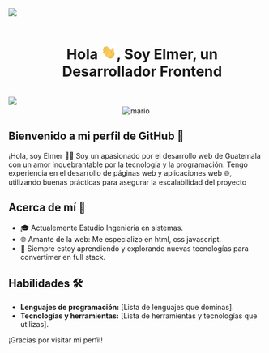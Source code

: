 
<img src="https://user-images.githubusercontent.com/74038190/212284100-561aa473-3905-4a80-b561-0d28506553ee.gif">

<!--h1 without bottom border-->
<div >
  <ul align="center">
    <summary><h1 style="display: inline-block">Hola  <img src="https://raw.githubusercontent.com/ABSphreak/ABSphreak/master/gifs/Hi.gif" width="30px">, Soy Elmer, un Desarrollador Frontend </h1></summary>
  </ul>
</div>


<img src="https://user-images.githubusercontent.com/74038190/212284100-561aa473-3905-4a80-b561-0d28506553ee.gif">



<div align="center">
  <img  src="https://user-images.githubusercontent.com/74038190/225813708-98b745f2-7d22-48cf-9150-083f1b00d6c9.gif"
     height="375"  alt="mario" />
</div>

## Bienvenido a mi perfil de GitHub 👋

¡Hola, soy Elmer 👨‍💻 Soy un apasionado por el desarrollo web de Guatemala con un amor inquebrantable por la tecnología y la programación.
Tengo experiencia en el desarrollo de páginas web y aplicaciones web 🌐, utilizando buenas prácticas para asegurar la escalabilidad del proyecto 

## Acerca de mí 🚀

- 🎓 Actualemente Estudio Ingenieria en sistemas.
- 🌐 Amante de la web: Me especializo en html, css javascript.
- 🌱 Siempre estoy aprendiendo y explorando nuevas tecnologías para convertimer en full stack.

## Habilidades 🛠️

- **Lenguajes de programación:** [Lista de lenguajes que dominas].
- **Tecnologías y herramientas:** [Lista de herramientas y tecnologías que utilizas].


¡Gracias por visitar mi perfil! 





